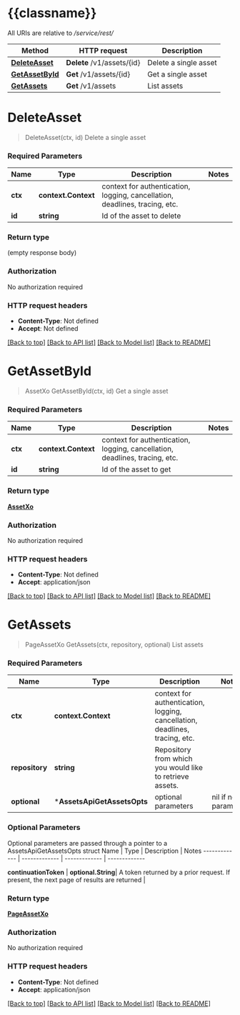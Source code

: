 # {{classname}}

All URIs are relative to */service/rest/*

Method | HTTP request | Description
------------- | ------------- | -------------
[**DeleteAsset**](AssetsApi.md#DeleteAsset) | **Delete** /v1/assets/{id} | Delete a single asset
[**GetAssetById**](AssetsApi.md#GetAssetById) | **Get** /v1/assets/{id} | Get a single asset
[**GetAssets**](AssetsApi.md#GetAssets) | **Get** /v1/assets | List assets

# **DeleteAsset**
> DeleteAsset(ctx, id)
Delete a single asset

### Required Parameters

Name | Type | Description  | Notes
------------- | ------------- | ------------- | -------------
 **ctx** | **context.Context** | context for authentication, logging, cancellation, deadlines, tracing, etc.
  **id** | **string**| Id of the asset to delete | 

### Return type

 (empty response body)

### Authorization

No authorization required

### HTTP request headers

 - **Content-Type**: Not defined
 - **Accept**: Not defined

[[Back to top]](#) [[Back to API list]](../README.md#documentation-for-api-endpoints) [[Back to Model list]](../README.md#documentation-for-models) [[Back to README]](../README.md)

# **GetAssetById**
> AssetXo GetAssetById(ctx, id)
Get a single asset

### Required Parameters

Name | Type | Description  | Notes
------------- | ------------- | ------------- | -------------
 **ctx** | **context.Context** | context for authentication, logging, cancellation, deadlines, tracing, etc.
  **id** | **string**| Id of the asset to get | 

### Return type

[**AssetXo**](AssetXO.md)

### Authorization

No authorization required

### HTTP request headers

 - **Content-Type**: Not defined
 - **Accept**: application/json

[[Back to top]](#) [[Back to API list]](../README.md#documentation-for-api-endpoints) [[Back to Model list]](../README.md#documentation-for-models) [[Back to README]](../README.md)

# **GetAssets**
> PageAssetXo GetAssets(ctx, repository, optional)
List assets

### Required Parameters

Name | Type | Description  | Notes
------------- | ------------- | ------------- | -------------
 **ctx** | **context.Context** | context for authentication, logging, cancellation, deadlines, tracing, etc.
  **repository** | **string**| Repository from which you would like to retrieve assets. | 
 **optional** | ***AssetsApiGetAssetsOpts** | optional parameters | nil if no parameters

### Optional Parameters
Optional parameters are passed through a pointer to a AssetsApiGetAssetsOpts struct
Name | Type | Description  | Notes
------------- | ------------- | ------------- | -------------

 **continuationToken** | **optional.String**| A token returned by a prior request. If present, the next page of results are returned | 

### Return type

[**PageAssetXo**](PageAssetXO.md)

### Authorization

No authorization required

### HTTP request headers

 - **Content-Type**: Not defined
 - **Accept**: application/json

[[Back to top]](#) [[Back to API list]](../README.md#documentation-for-api-endpoints) [[Back to Model list]](../README.md#documentation-for-models) [[Back to README]](../README.md)

